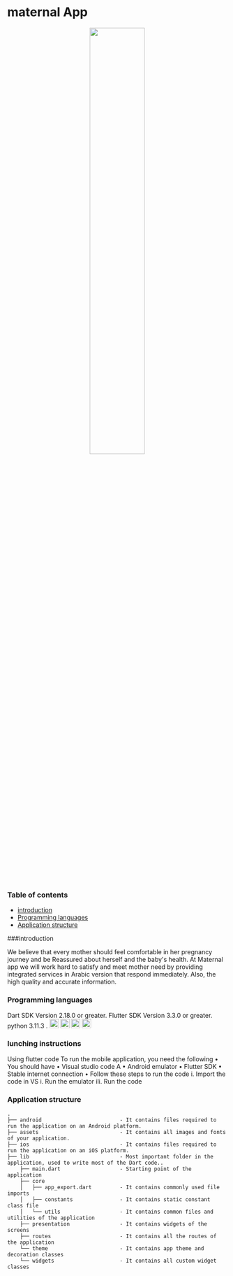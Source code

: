 
# maternal App

<p align="center">
<img  align= alt="maternal App logo" src="https://github.com/sarahturki/2023-GP1-G5/assets/130418270/c6590285-2ea9-4557-9938-50b8c39d3adc" width=50%/>
</p>



### Table of contents
- [introduction](#introduction)
- [Programming languages ](#Programming-languages )
- [Application structure](#project-structure)





###introduction

We believe that every mother should feel comfortable in her
pregnancy journey and be Reassured about herself and the baby's health. At Maternal app we will work
hard to satisfy and meet mother need by providing integrated services in Arabic version that respond
immediately. Also, the high quality and accurate information.


### Programming languages 

Dart SDK Version 2.18.0 or greater.
Flutter SDK Version 3.3.0 or greater.
python 3.11.3 .
<a href="https://www.python.org/" title="Python"><img src="https://github.com/get-icon/geticon/raw/master/icons/python.svg" alt="Python" width="21px" height="21px"></a>
<a href="https://code.visualstudio.com/" title="Visual Studio Code"><img src="https://github.com/get-icon/geticon/raw/master/icons/visual-studio-code.svg" alt="Visual Studio Code" width="21px" height="21px"></a>
<a href="https://www.firebase.com/" title="Firebase"><img src="https://github.com/get-icon/geticon/raw/master/icons/firebase.svg" alt="Firebase" width="21px" height="21px"></a>
<a href="https://www.dart.com/" title="dart"><img src="https://github.com/get-icon/geticon/raw/master/icons/dart.svg" alt="dart" width="21px" height="21px"></a>





### lunching instructions
Using flutter code
To run the mobile application, you need the following
• You should have
• Visual studio code
A
• Android emulator
• Flutter SDK
• Stable internet connection
• Follow these steps to run the code
i. Import the code in VS
i. Run the emulator
ili. Run the code





### Application structure

```
.
├── android                         - It contains files required to run the application on an Android platform.
├── assets                          - It contains all images and fonts of your application.
├── ios                             - It contains files required to run the application on an iOS platform.
├── lib                             - Most important folder in the application, used to write most of the Dart code..
    ├── main.dart                   - Starting point of the application
    ├── core
    │   ├── app_export.dart         - It contains commonly used file imports
    │   ├── constants               - It contains static constant class file
    │   └── utils                   - It contains common files and utilities of the application
    ├── presentation                - It contains widgets of the screens 
    ├── routes                      - It contains all the routes of the application
    └── theme                       - It contains app theme and decoration classes
    └── widgets                     - It contains all custom widget classes
```
